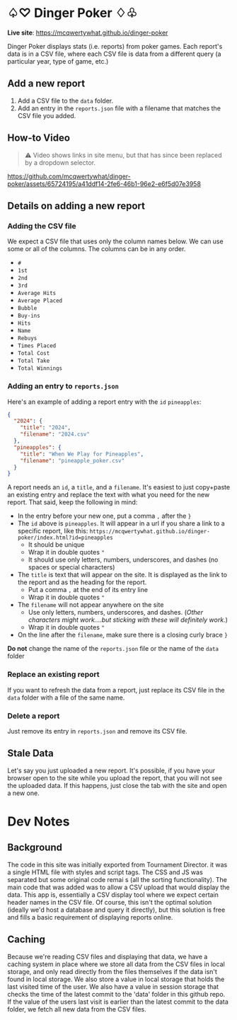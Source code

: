 # ♤♡ Dinger Poker ♢♧

**Live site**: https://mcqwertywhat.github.io/dinger-poker

Dinger Poker displays stats (i.e. reports) from poker games. Each report's data is in a CSV file, where each CSV file is data from a different query (a particular year, type of game, etc.)

## Add a new report

1. Add a CSV file to the `data` folder.
2. Add an entry in the `reports.json` file with a filename that matches the CSV file you added.

## How-to Video

> ⚠️ Video shows links in site menu, but that has since been replaced by a dropdown selector. 

https://github.com/mcqwertywhat/dinger-poker/assets/65724195/a41ddf14-2fe6-46b1-96e2-e6f5d07e3958

## Details on adding a new report

### Adding the CSV file

We expect a CSV file that uses only the column names below. We can use some or all of the columns. The columns can be in any order.

- `#`
- `1st`
- `2nd`
- `3rd`
- `Average Hits`
- `Average Placed`
- `Bubble`
- `Buy-ins`
- `Hits`
- `Name`
- `Rebuys`
- `Times Placed`
- `Total Cost`
- `Total Take`
- `Total Winnings`

### Adding an entry to `reports.json`

Here's an example of adding a report entry with the `id` `pineapples`:

```json
{
  "2024": {
    "title": "2024",
    "filename": "2024.csv"
  },
  "pineapples": {
    "title": "When We Play for Pineapples",
    "filename": "pineapple_poker.csv"
  }
}
```

A report needs an `id`, a `title`, and a `filename`. It's easiest to just copy+paste an existing entry and replace the text with what you need for the new report. That said, keep the following in mind:

- In the entry before your new one, put a comma `,` after the `}`
- The `id` above is `pineapples`. It will appear in a url if you share a link to a specific report, like this: `https://mcqwertywhat.github.io/dinger-poker/index.html?id=pineapples`
  - It should be unique 
  - Wrap it in double quotes `"`
  - It should use only letters, numbers, underscores, and dashes (no spaces or special characters)
- The `title` is text that will appear on the site. It is displayed as the link to the report and as the heading for the report.
  - Put a comma `,` at the end of its entry line
  - Wrap it in double quotes `"`
- The `filename` will not appear anywhere on the site
  - Use only letters, numbers, underscores, and dashes. (_Other characters might work....but sticking with these will definitely work._)
  - Wrap it in double quotes `"`
- On the line after the `filename`, make sure there is a closing curly brace `}`

**Do not** change the name of the `reports.json` file or the name of the `data` folder

### Replace an existing report

If you want to refresh the data from a report, just replace its CSV file in the `data` folder with a file of the same name.

### Delete a report

Just remove its entry in `reports.json` and remove its CSV file.

## Stale Data

Let's say you just uploaded a new report. It's possible, if you have your browser open to the site while you upload the report, that you will not see the uploaded data. If this happens, just close the tab with the site and open a new one. 

# Dev Notes

## Background 

The code in this site was initially exported from Tournament Director. it was a single HTML file with styles and script tags. The CSS and JS was separated but some original code remai s (all the sorting functionality). The main code that was added was to allow a CSV upload that would display the data. This app is, essentially a CSV display tool where we expect certain header names in the CSV file. Of course, this isn't the optimal solution (ideally we'd host a database and query it directly), but this solution is free and fills a basic requirement of displaying reports online.

## Caching 

Because we're reading CSV files and displaying that data, we have a caching system in place where we store all data from the CSV files in local storage, and only read  directly from the files themselves if the data isn't found in local storage. We also store a value in local storage that holds the last visited time of the user. We also have a value in session storage that checks the time of the latest commit to the 'data' folder in this github repo. If the value of the users last visit is earlier than the latest commit to the data folder, we fetch all new data from the CSV files.

